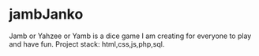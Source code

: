 # jambJanko
Jamb or Yahzee or Yamb is a dice game I am creating for everyone to play and have fun.
Project stack: html,css,js,php,sql.

